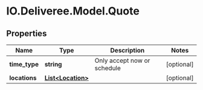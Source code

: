 # IO.Deliveree.Model.Quote
## Properties

Name | Type | Description | Notes
------------ | ------------- | ------------- | -------------
**time_type** | **string** | Only accept now or schedule | [optional] 
**locations** | [**List&lt;Location&gt;**](Location.md) |  | [optional] 


